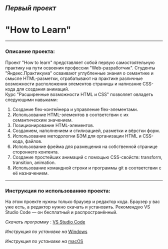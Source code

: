 ## *Первый проект* 
# **"How to Learn"**
------
### Описание проекта: 
Проект "How to learn" представляет собой первую самостоятельную практику на пути освоения профессии "Web-разработчик". Студенты "Яндекс.Практикума" осваивают углубленные знания о семантике и смысле HTML-разметки, отрабатывают на практике различные возможности расположения элементов страницы и написание CSS-кода для создания анимаций.      
Курс "Расширенные возможности HTML и CSS" позволяет овладеть следующими навыками:

1. Создание flex-контейнера и управление flex-элементами.
2. Использование HTML-элементов в соответствии с их     семантическим значением.
3. Позиционирование HTML-элементов.
4. Созданием, наполнением и стилизацией, разметки и вёрстки форм.
5. Использование методологии БЭМ для организации HTML и CSS-кода, файлов.
6. Использование фрейма для размещения на собственной странице стороннего контента.
7. Создание простейших анимаций с помощью CSS-свойств: transform, transition, animation.
8. Использование командной строки и программы git в соответствии с её назначением.  
----
### Инструкция по использованию проекта:
На этом проекте нужны только браузер и редактор кода. Браузер у вас уже есть, а редактор нужно скачать и установить. Рекомендую VS Studio Code — он бесплатный и распространённый. 

*Скачать программу* : [VS Studio Code]( https://code.visualstudio.com/)  

*Инструкция по установке на* [Windows](https://yandex.ru/efir?stream_id=4e41d072d72364029c0b24a2ee1d25f6&from_block=logo_partner_player)  

*Инструкция по установке на* [macOS](https://yandex.ru/efir?stream_id=4b6b84b974f2b0d8953da9fd16a88439&from_block=logo_partner_player)
